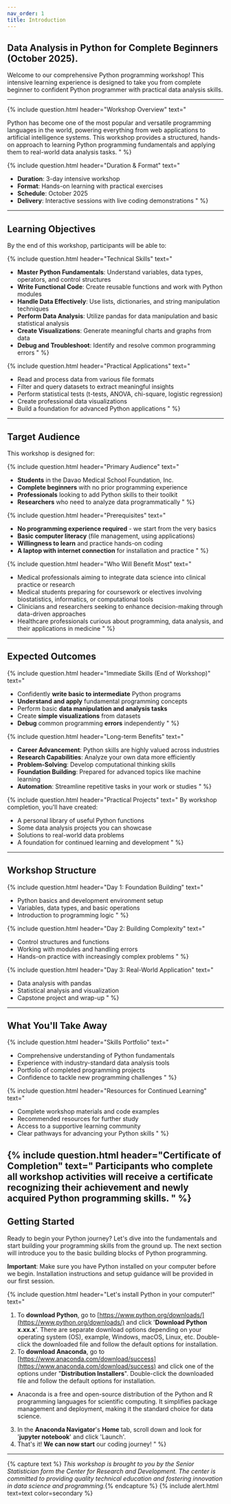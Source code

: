```yaml
---
nav_order: 1
title: Introduction
---
```


## Data Analysis in Python for Complete Beginners (October 2025).

Welcome to our comprehensive Python programming workshop! This intensive learning experience is designed to take you from complete beginner to confident Python programmer with practical data analysis skills.

---

{% include question.html header="Workshop Overview" text="

Python has become one of the most popular and versatile programming languages in the world, powering everything from web applications to artificial intelligence systems. This workshop provides a structured, hands-on approach to learning Python programming fundamentals and applying them to real-world data analysis tasks.
" %}

{% include question.html header="Duration & Format" text="
- **Duration**: 3-day intensive workshop
- **Format**: Hands-on learning with practical exercises
- **Schedule**: October 2025
- **Delivery**: Interactive sessions with live coding demonstrations
" %}

---

## Learning Objectives

By the end of this workshop, participants will be able to:

{% include question.html header="Technical Skills" text="
- **Master Python Fundamentals**: Understand variables, data types, operators, and control structures
- **Write Functional Code**: Create reusable functions and work with Python modules
- **Handle Data Effectively**: Use lists, dictionaries, and string manipulation techniques
- **Perform Data Analysis**: Utilize pandas for data manipulation and basic statistical analysis
- **Create Visualizations**: Generate meaningful charts and graphs from data
- **Debug and Troubleshoot**: Identify and resolve common programming errors
" %}

{% include question.html header="Practical Applications" text="
- Read and process data from various file formats
- Filter and query datasets to extract meaningful insights
- Perform statistical tests (t-tests, ANOVA, chi-square, logistic regression)
- Create professional data visualizations
- Build a foundation for advanced Python applications
" %}
---

## Target Audience

This workshop is designed for:

{% include question.html header="Primary Audience" text="
- **Students** in the Davao Medical School Foundation, Inc.
- **Complete beginners** with no prior programming experience
- **Professionals** looking to add Python skills to their toolkit
- **Researchers** who need to analyze data programmatically
" %}

{% include question.html header="Prerequisites" text="
- **No programming experience required** - we start from the very basics
- **Basic computer literacy** (file management, using applications)
- **Willingness to learn** and practice hands-on coding
- **A laptop with internet connection** for installation and practice
" %}

{% include question.html header="Who Will Benefit Most" text="
- Medical professionals aiming to integrate data science into clinical practice or research
- Medical students preparing for coursework or electives involving biostatistics, informatics, or computational tools
- Clinicians and researchers seeking to enhance decision-making through data-driven approaches
- Healthcare professionals curious about programming, data analysis, and their applications in medicine
" %}
---

## Expected Outcomes

{% include question.html header="Immediate Skills (End of Workshop)" text="
- Confidently **write basic to intermediate** Python programs
- **Understand and apply** fundamental programming concepts
- Perform basic **data manipulation and analysis tasks**
- Create **simple visualizations** from datasets
- **Debug** common programming **errors** independently
" %}

{% include question.html header="Long-term Benefits" text="
- **Career Advancement**: Python skills are highly valued across industries
- **Research Capabilities**: Analyze your own data more efficiently
- **Problem-Solving**: Develop computational thinking skills
- **Foundation Building**: Prepared for advanced topics like machine learning
- **Automation**: Streamline repetitive tasks in your work or studies
" %}

{% include question.html header="Practical Projects" text="
By workshop completion, you'll have created:
- A personal library of useful Python functions
- Some data analysis projects you can showcase
- Solutions to real-world data problems
- A foundation for continued learning and development
" %}
---

## Workshop Structure

{% include question.html header="Day 1: Foundation Building" text="
- Python basics and development environment setup
- Variables, data types, and basic operations
- Introduction to programming logic
" %}

{% include question.html header="Day 2: Building Complexity" text="
- Control structures and functions
- Working with modules and handling errors
- Hands-on practice with increasingly complex problems
" %}

{% include question.html header="Day 3: Real-World Application" text="
- Data analysis with pandas
- Statistical analysis and visualization
- Capstone project and wrap-up
" %}
---

## What You'll Take Away

{% include question.html header="Skills Portfolio" text="
- Comprehensive understanding of Python fundamentals
- Experience with industry-standard data analysis tools
- Portfolio of completed programming projects
- Confidence to tackle new programming challenges
" %}

{% include question.html header="Resources for Continued Learning" text="
- Complete workshop materials and code examples
- Recommended resources for further study
- Access to a supportive learning community
- Clear pathways for advancing your Python skills
" %}

{% include question.html header="Certificate of Completion" text="
Participants who complete all workshop activities will receive a certificate recognizing their achievement and newly acquired Python programming skills.
" %}
---

## Getting Started

Ready to begin your Python journey? Let's dive into the fundamentals and start building your programming skills from the ground up. The next section will introduce you to the basic building blocks of Python programming.

**Important**: Make sure you have Python installed on your computer before we begin. Installation instructions and setup guidance will be provided in our first session.

{% include question.html header="Let's install Python in your computer!" text="
1. To **download Python**, go to [https://www.python.org/downloads/](https://www.python.org/downloads/) and click '**Download Python x.xx.x**'. There are separate download options depending on your operating system (OS), example, Windows, macOS, Linux, etc. Double-click the downloaded file and follow the default options for installation.
2. To **download Anaconda**, go to [https://www.anaconda.com/download/success](https://www.anaconda.com/download/success) and click one of the options under \"**Distribution Installers**\". Double-click the downloaded file and follow the default options for installation.
  - Anaconda is a free and open-source distribution of the Python and R programming languages for scientific computing. It simplifies package management and deployment, making it the standard choice for data science.
3. In the **Anaconda Navigator**'s **Home** tab, scroll down and look for '**jupyter notebook**' and click 'Launch'.
4. That's it! **We can now start** our coding journey!
" %}
---

{% capture text %}
*This workshop is brought to you by the Senior Statistician form the Center for Research and Development. The center is committed to providing quality technical education and fostering innovation in data science and programming.*{% endcapture %}
{% include alert.html text=text color=secondary %}
